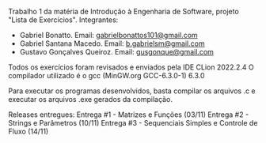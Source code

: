 Trabalho 1 da matéria de Introdução à Engenharia de Software, projeto "Lista de Exercícios".
Integrantes:
- Gabriel Bonatto. Email: gabrielbonattos101@gmail.com
- Gabriel Santana Macedo. Email: b.gabrielsm@gmail.com
- Gustavo Gonçalves Queiroz. Email: gusgonque@gmail.com

Todos os exercícios foram revisados e enviados pela IDE CLion 2022.2.4
O compilador utilizado é o gcc (MinGW.org GCC-6.3.0-1) 6.3.0

Para executar os programas desenvolvidos, basta compilar os arquivos .c e executar os arquivos .exe gerados da compilação.

Releases entregues:
Entrega #1 - Matrizes e Funções (03/11)
Entrega #2 - Strings e Parâmetros (10/11)
Entrega #3 - Sequenciais Simples e Controle de Fluxo (14/11)
